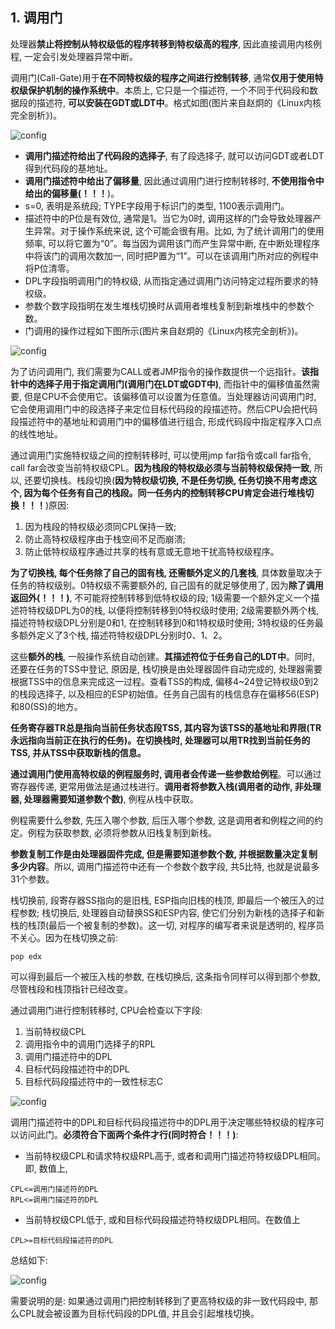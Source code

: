 ## 1. 调用门

处理器**禁止将控制从特权级低的程序转移到特权级高的程序**, 因此直接调用内核例程, 一定会引发处理器异常中断。

调用门(Call-Gate)用于**在不同特权级的程序之间进行控制转移**, 通常**仅用于使用特权级保护机制的操作系统中**。本质上, 它只是一个描述符, 一个不同于代码段和数据段的描述符, **可以安装在GDT或LDT中**。格式如图(图片来自赵炯的《Linux内核完全剖析》)。

![config](images/9.png)

- **调用门描述符给出了代码段的选择子**, 有了段选择子, 就可以访问GDT或者LDT得到代码段的基地址。
- **调用门描述符中给出了偏移量**, 因此通过调用门进行控制转移时, **不使用指令中给出的偏移量(！！！**)。
- s=0, 表明是系统段; TYPE字段用于标识门的类型, 1100表示调用门。
- 描述符中的P位是有效位, 通常是1。当它为0时, 调用这样的门会导致处理器产生异常。对于操作系统来说, 这个可能会很有用。比如, 为了统计调用门的使用频率,  可以将它置为“0”。每当因为调用该门而产生异常中断, 在中断处理程序中将该门的调用次数加一, 同时把P置为“1”。可以在该调用门所对应的例程中将P位清零。
- DPL字段指明调用门的特权级, 从而指定通过调用门访问特定过程所要求的特权级。
- 参数个数字段指明在发生堆栈切换时从调用者堆栈复制到新堆栈中的参数个数。
- 门调用的操作过程如下图所示(图片来自赵炯的《Linux内核完全剖析》)。

![config](images/10.png)

为了访问调用门, 我们需要为CALL或者JMP指令的操作数提供一个远指针。**该指针中的选择子用于指定调用门(调用门在LDT或GDT中)**, 而指针中的偏移值虽然需要, 但是CPU不会使用它。该偏移值可以设置为任意值。当处理器访问调用门时, 它会使用调用门中的段选择子来定位目标代码段的段描述符。然后CPU会把代码段描述符中的基地址和调用门中的偏移值进行组合, 形成代码段中指定程序入口点的线性地址。

通过调用门实施特权级之间的控制转移时, 可以使用jmp far指令或call far指令, call far会改变当前特权级CPL。**因为栈段的特权级必须与当前特权级保持一致**, 所以, 还要切换栈。栈段切换(**因为特权级切换, 不是任务切换, 任务切换不用考虑这个, 因为每个任务有自己的栈段。同一任务内的控制转移CPU肯定会进行堆栈切换！！！**)原因: 

1. 因为栈段的特权级必须同CPL保持一致;  
2. 防止高特权级程序由于栈空间不足而崩溃;  
3. 防止低特权级程序通过共享的栈有意或无意地干扰高特权级程序。

**为了切换栈, 每个任务除了自己的固有栈, 还需额外定义的几套栈**, 具体数量取决于任务的特权级别。0特权级不需要额外的, 自己固有的就足够使用了, 因为**除了调用返回外(！！！)**, 不可能将控制转移到低特权级的段; 1级需要一个额外定义一个描述符特权级DPL为0的栈, 以便将控制转移到0特权级时使用; 2级需要额外两个栈, 描述符特权级DPL分别是0和1, 在控制转移到0和1特权级时使用; 3特权级的任务最多额外定义了3个栈, 描述符特权级DPL分别时0、1、2。

这些**额外的栈**, 一般操作系统自动创建。**其描述符位于任务自己的LDT中**。同时, 还要在任务的TSS中登记, 原因是, 栈切换是由处理器固件自动完成的, 处理器需要根据TSS中的信息来完成这一过程。查看TSS的构成, 偏移4~24登记特权级0到2的栈段选择子, 以及相应的ESP初始值。任务自己固有的栈信息存在偏移56(ESP)和80(SS)的地方。

**任务寄存器TR总是指向当前任务状态段TSS, 其内容为该TSS的基地址和界限(TR永远指向当前正在执行的任务)。在切换栈时, 处理器可以用TR找到当前任务的TSS, 并从TSS中获取新栈的信息。**

**通过调用门使用高特权级的例程服务时, 调用者会传递一些参数给例程**。可以通过寄存器传递, 更常用做法是通过栈进行。**调用者将参数入栈(调用者的动作, 非处理器, 处理器需要知道参数个数)**, 例程从栈中获取。

例程需要什么参数, 先压入哪个参数, 后压入哪个参数, 这是调用者和例程之间的约定。例程为获取参数, 必须将参数从旧栈复制到新栈。

**参数复制工作是由处理器固件完成, 但是需要知道参数个数, 并根据数量决定复制多少内容**。所以, 调用门描述符中还有一个参数个数字段, 共5比特, 也就是说最多31个参数。

栈切换前, 段寄存器SS指向的是旧栈, ESP指向旧栈的栈顶, 即最后一个被压入的过程参数; 栈切换后, 处理器自动替换SS和ESP内容, 使它们分别为新栈的选择子和新栈的栈顶(最后一个被复制的参数)。这一切, 对程序的编写者来说是透明的, 程序员不关心。因为在栈切换之前: 

```
pop edx
```

可以得到最后一个被压入栈的参数, 在栈切换后, 这条指令同样可以得到那个参数, 尽管栈段和栈顶指针已经改变。

通过调用门进行控制转移时, CPU会检查以下字段:  

1. 当前特权级CPL 
2. 调用指令中的调用门选择子的RPL 
3. 调用门描述符中的DPL 
4. 目标代码段描述符中的DPL 
5. 目标代码段描述符中的一致性标志C

![config](images/12.png)

调用门描述符中的DPL和目标代码段描述符中的DPL用于决定哪些特权级的程序可以访问此门。**必须符合下面两个条件才行(同时符合！！！)**: 

- 当前特权级CPL和请求特权级RPL高于, 或者和调用门描述符特权级DPL相同。即, 数值上, 
 
```
CPL<=调用门描述符的DPL
RPL<=调用门描述符的DPL
```

- 当前特权级CPL低于, 或和目标代码段描述符特权级DPL相同。在数值上

```
CPL>=目标代码段描述符的DPL
```

总结如下: 

![config](images/11.png)

需要说明的是: 如果通过调用门把控制转移到了更高特权级的非一致代码段中, 那么CPL就会被设置为目标代码段的DPL值, 并且会引起堆栈切换。

